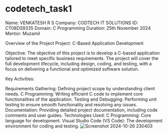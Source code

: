 # codetech_task1


Name: VENKATESH R S
Company: CODTECH IT SOLUTIONS
ID: CT08DS9335
Domain: C Programming
Duration: 25th November 2024
Mentor: Muzamil

Overview of the Project
Project: C-Based Application Development

Objective:
The objective of this project is to develop a C-based application tailored to meet specific business requirements. The project will cover the full development lifecycle, including design, coding, and testing, with a focus on delivering a functional and optimized software solution.

Key Activities:

Requirements Gathering: Defining project scope by understanding client needs.
C Programming: Writing efficient C code to implement core functionalities of the application.
Testing and Debugging: Performing unit testing to ensure smooth functionality and resolving any issues.
Documentation: Providing detailed project documentation, including code comments and user guides.
Technologies Used:
C Programming: Core language for development.
Visual Studio Code (VS Code): The development environment for coding and testing.
![Screenshot 2024-10-26 230403](https://github.com/user-attachments/assets/1c077b06-93b8-4490-a7df-c076dafff87a)





